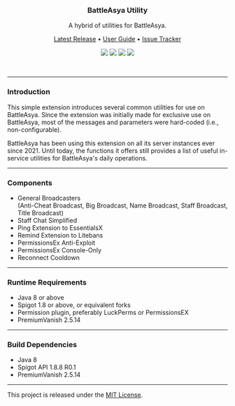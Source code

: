 <br>
<h3 align="center">BattleAsya Utility</h3>
<p align="center">A hybrid of utilities for BattleAsya. </p>

<p align="center">
    <a href="https://github.com/denniemok/BA-Utility/releases">Latest Release</a> •
    <a href="https://github.com/denniemok/BA-Utility/wiki">User Guide</a> •
    <a href="https://github.com/denniemok/BA-Utility/issues">Issue Tracker</a>
</p>

<p align="center">
    <img src="https://img.shields.io/badge/Version-2.0.3-green"> <img src="https://img.shields.io/badge/Spigot-1.8+-lightgrey"> <img src="https://img.shields.io/badge/License-MIT-blue"> <img src="https://img.shields.io/badge/Language-Java-yellow">
</p><br>

<hr>

### Introduction
This simple extension introduces several common utilities for use on BattleAsya. Since the extension was initially made for exclusive use on BattleAsya, most of the messages and parameters were hard-coded (i.e., non-configurable).<p>

BattleAsya has been using this extension on all its server instances ever since 2021. Until today, the functions it offers still provides a list of useful in-service utilities for BattleAsya's daily operations. <p>

<hr>

### Components
- General Broadcasters <br>
(Anti-Cheat Broadcast, Big Broadcast, Name Broadcast, Staff Broadcast, Title Broadcast)
- Staff Chat Simplified
- Ping Extension to EssentialsX
- Remind Extension to Litebans
- PermissionsEx Anti-Exploit
- PermissionsEx Console-Only
- Reconnect Cooldown

<hr>

### Runtime Requirements
- Java 8 or above
- Spigot 1.8 or above, or equivalent forks
- Permission plugin, preferably LuckPerms or PermissionsEX
- PremiumVanish 2.5.14 <br>

<hr>

### Build Dependencies
- Java 8
- Spigot API 1.8.8 R0.1
- PremiumVanish 2.5.14 <br>

<hr>

This project is released under the [MIT License](https://opensource.org/license/mit/).